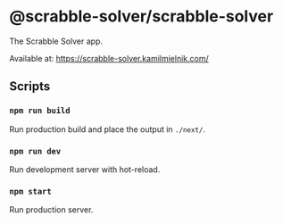 # @scrabble-solver/scrabble-solver

The Scrabble Solver app.

Available at: https://scrabble-solver.kamilmielnik.com/

## Scripts

### `npm run build`

Run production build and place the output in `./next/`.

### `npm run dev`

Run development server with hot-reload.

### `npm start`

Run production server.
